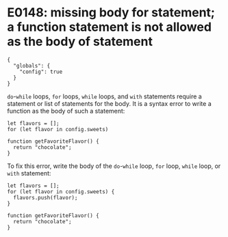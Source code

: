 # E0148: missing body for statement; a function statement is not allowed as the body of statement

```config-for-examples
{
  "globals": {
    "config": true
  }
}
```

`do`-`while` loops, `for` loops, `while` loops, and `with` statements require a
statement or list of statements for the body. It is a syntax error to write a
function as the body of such a statement:

    let flavors = [];
    for (let flavor in config.sweets)

    function getFavoriteFlavor() {
      return "chocolate";
    }

To fix this error, write the body of the `do`-`while` loop, `for` loop, `while`
loop, or `with` statement:

    let flavors = [];
    for (let flavor in config.sweets) {
      flavors.push(flavor);
    }

    function getFavoriteFlavor() {
      return "chocolate";
    }

